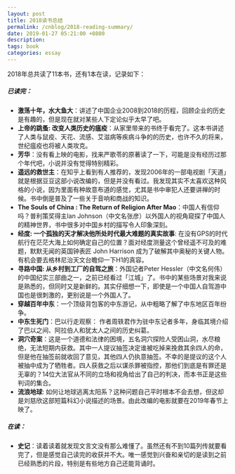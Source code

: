 ```yaml
---
layout: post
title: 2018读书总结
permalink: /cnblog/2018-reading-summary/
date: 2019-01-27 05:21:00 +0800
description: 
tags: book
categories: essay 
---
```


2018年总共读了11本书，还有1本在读，记录如下：

##### 已读完：
- **激荡十年，水大鱼大**：讲述了中国企业2008到2018的历程，回顾企业的历史是有趣的，但是现在就对某些人下定论似乎太早了吧。
- **上帝的跳蚤: 改变人类历史的瘟疫**：从家里带来的书终于看完了。这本书讲述了人类与鼠疫、天花、流感、艾滋病等疾病斗争的的历史，也许不久的将来，世纪瘟疫也将被人类攻克。
- **芳华**：没有看上映的电影，找来严歌苓的原著读了一下，可能是没有经历过那个年代吧，小说并没有觉得特别精彩。
- **遥远的救世主**：在知乎上看到有人推荐的，发现2006年的一部电视剧「天道」就是根据豆豆这部小说改编的，但是并没有看过。我发现其实不太喜欢这种风格的小说，因为里面有种故意布道的感觉，尤其是书中审犯人还要讲禅的时候。书中倒是普及了一些关于音响和商战的知识。
- **The Souls of China : The Return of Religion After Mao**：中国人有信仰吗？普利策奖得主Ian Johnson（中文名张彦）以外国人的视角窥探了中国人的精神世界，书中很多对中国乡村的描写令人印象深刻。
- **经度: 一个孤独的天才解决他所处时代最大难题的真实故事**: 在没有GPS的时代航行在茫茫大海上如何确定自己的位置？面对经度测量这个曾经遥不可及的难题，默默无闻的英国钟表匠 John Harrison 成为了破解其中奥秘的关键人物。有机会要去格林尼治天文台瞻仰一下H1的真容。
- **寻路中国: 从乡村到工厂的自驾之旅**：外国记者Peter Hessler（中文名何伟）的中国纪实三部曲之一，之前已经看过「江城」了。书中的某些场景对我来说是熟悉的，但同时又是新鲜的。其实仔细想一下，即使是一个中国人自驾游中国也是很刺激的，更别说是一个外国人了。
- **穿越百年中东**：一个顶级背包客的中东游记，从中粗略了解了中东地区百年纷争。
- **中东生死门**：巴以行走观察： 作者周轶君作为驻中东记者多年，身临其境介绍了巴以之间、阿拉伯人和犹太人之间的历史纠葛。
- **洞穴奇案**：这是一个道德和法律的困境，五名洞穴探险人受困山洞，水尽粮绝，无法短期内获救。其中一人提议抽签决定谁被吃掉来挽救其余四人的命，但是他在抽签前就收回了意见，其他四人仍执意抽签。不幸的是提议的这个人被抽中成为了牺牲者。四人获救之后以谋杀罪被指控，那他们到底是有罪还是无辜的？14位大法官从不同的立场和视角给出了自己的判决，而本书正是这些判词的集合。
- **流浪地球**: 如何让地球逃离太阳系？这种问题自己平时根本不会去想，但这却是刘慈欣这部短篇科幻小说描述的场景。由此改编的电影就要在2019年春节上映了。

##### 在读：
- **史记**：读着读着就发现文言文没有那么难懂了。虽然还有不到10篇列传就要看完了，但是感觉自己读完的收获并不大。唯一感觉到兴奋和亲切的是读到之前已经熟悉的片段，特别是有些地方自己还能背诵时。
